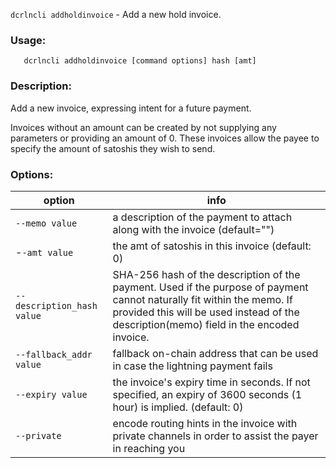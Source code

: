 `dcrlncli addholdinvoice` - Add a new hold invoice.

### Usage:
```
   dcrlncli addholdinvoice [command options] hash [amt]
```

### Description:
   
  Add a new invoice, expressing intent for a future payment.

  Invoices without an amount can be created by not supplying any
  parameters or providing an amount of 0. These invoices allow the payee
  to specify the amount of satoshis they wish to send.

### Options:
|option|info|
|--|--|
|`--memo value`|              a description of the payment to attach along with the invoice (default="")|
|-`-amt value`|               the amt of satoshis in this invoice (default: 0)|
|`--description_hash value`|  SHA-256 hash of the description of the payment. Used if the purpose of payment cannot naturally fit within the memo. If provided this will be used instead of the description(memo) field in the encoded invoice.|
|`--fallback_addr value`|     fallback on-chain address that can be used in case the lightning payment fails|
|`--expiry value`|            the invoice's expiry time in seconds. If not specified, an expiry of 3600 seconds (1 hour) is implied. (default: 0)|
|`--private`|                 encode routing hints in the invoice with private channels in order to assist the payer in reaching you|
   
